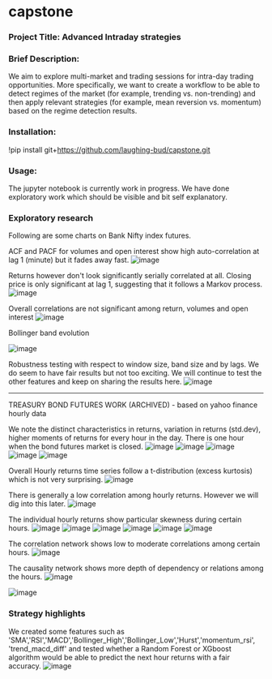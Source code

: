 # capstone
### Project Title: Advanced Intraday strategies

### **Brief Description**: 
We aim to explore multi-market and trading sessions for intra-day trading opportunities.  More specifically, we want to create a workflow to be able to detect regimes of the market (for example, trending vs. non-trending) and then apply relevant strategies (for example, mean reversion vs. momentum) based on the regime detection results.

### **Installation**: 
!pip install git+https://github.com/laughing-bud/capstone.git

### **Usage**:
The jupyter notebook is currently work in progress. We have done exploratory work which should be visible and bit self explanatory.

### Exploratory research
Following are some charts on Bank Nifty index futures.

ACF and PACF for volumes and open interest show high auto-correlation at lag 1 (minute) but it fades away fast.
![image](https://github.com/user-attachments/assets/0f7a80ad-d9c7-4a5b-83cd-d9184b7678b9)

Returns however don't look significantly serially correlated at all. Closing price is only significant at lag 1, suggesting that it follows a Markov process.
![image](https://github.com/user-attachments/assets/d3c1223d-c782-489e-8c83-3e1694e5db05)

Overall correlations are not significant among return, volumes and open interest
![image](https://github.com/user-attachments/assets/19a20b24-1c51-44e6-a627-591c9df036d9)

Bollinger band evolution

![image](https://github.com/user-attachments/assets/2e8935ea-2ec4-4d7a-8627-66197e385b03)

Robustness testing with respect to window size, band size and by lags. We do seem to have fair results but not too exciting. We will continue to test the other features and keep on sharing the results here.
![image](https://github.com/user-attachments/assets/3e948d59-faa7-4b5a-b3ba-dfae2b81ec87)

--------------------------------------------------------------------------------------------------------------------------------
TREASURY BOND FUTURES WORK (ARCHIVED) - based on yahoo finance hourly data

We note the distinct characteristics in returns, variation in returns (std.dev), higher moments of returns for every hour in the day. There is one hour when the bond futures market is closed. 
![image](https://github.com/user-attachments/assets/3df6f7fc-3a71-4c7a-8270-c136175827ef)
![image](https://github.com/user-attachments/assets/3bc7ddb1-215b-4b94-a353-15c79e2b9b2a)
![image](https://github.com/user-attachments/assets/92e470d0-fda2-4cb0-aa03-3391ece9fa1d)
![image](https://github.com/user-attachments/assets/516f67ea-38ac-49a8-83d3-cca7162d070d)
![image](https://github.com/user-attachments/assets/fab03ff2-12f7-44d4-a8db-7ffbc61914e4)

Overall Hourly returns time series follow a t-distribution (excess kurtosis) which is not very surprising.
![image](https://github.com/user-attachments/assets/ffee704c-2a4a-4cba-bccd-2854ccff6e29)

There is generally a low correlation among hourly returns. However we will dig into this later.
![image](https://github.com/user-attachments/assets/0d71c2fb-2b7a-42d4-b5c6-dce8834b20e1)

The individual hourly returns show particular skewness during certain hours.
![image](https://github.com/user-attachments/assets/bb0c5b68-2bd8-403b-8121-62ada083e619)
![image](https://github.com/user-attachments/assets/cb88a757-8465-48dc-8579-99aff5ab9153)
![image](https://github.com/user-attachments/assets/3f94b280-c539-4aba-a295-fb644ffbb909)
![image](https://github.com/user-attachments/assets/3b98c0ae-e64f-4adb-9b1a-0fa816391d14)
![image](https://github.com/user-attachments/assets/d80cb2d8-f587-4e86-b60b-c2f198ccb937)
![image](https://github.com/user-attachments/assets/dd6c65df-5615-4616-b939-b938b268671c)

The correlation network shows low to moderate correlations among certain hours.
![image](https://github.com/user-attachments/assets/71def29b-0696-4c9c-b5e6-1b66068c1ff5)

The causality network shows more depth of dependency or relations among the hours.
![image](https://github.com/user-attachments/assets/3b3432f4-2a19-40ab-bda3-a98f726a44bd)

![image](https://github.com/user-attachments/assets/76db04f4-5e1e-4b7f-b324-1fe70049413e)


### Strategy highlights 
We created some features such as 'SMA','RSI','MACD','Bollinger_High','Bollinger_Low','Hurst','momentum_rsi', 'trend_macd_diff' and tested whether a Random Forest or XGboost algorithm would be able to predict the next hour returns with a fair accuracy.
![image](https://github.com/user-attachments/assets/cd0c7bfc-7ff7-4d52-9bc7-a3313aeed615)

